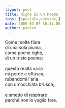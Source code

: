 ```yaml
---
layout: post
title: Righe Di Un Poema
tags: [speciale,onestar,]
date: 2009-03-07 16:13:00
author: pietro
---
```

Come molte fibre<br/>di una sola piuma,<br/>come poche righe,<br/>di un triste poema;<br/><br/>questa realtà varia<br/>mi perde e offusca,<br/>rubandomi l'aria<br/>con un'occhiata brusca;<br/><br/>e smetto di respirare<br/>perché non lo voglio fare.
